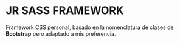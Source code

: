 # JR SASS FRAMEWORK 

Framework CSS personal, basado en la nomenclatura de clases de **Bootstrap** pero adaptado a mis preferencia.
